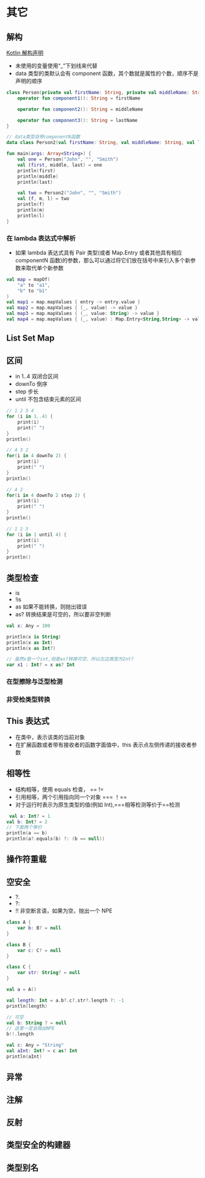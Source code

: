 # 其它

## 解构

[Kotlin 解构声明](https://blog.csdn.net/qq379454816/article/details/78637364)

-   未使用的变量使用“\_”下划线来代替
-   data 类型的类默认会有 component 函数，其个数就是属性的个数，顺序不是声明的顺序

```kotlin
class Person(private val firstName: String, private val middleName: String, private val lastName: String){
    operator fun component1(): String = firstName

    operator fun component2(): String = middleName

    operator fun component3(): String = lastName
}

// data类型自带componentN函数
data class Person2(val firstName: String, val middleName: String, val lastName: String)

fun main(args: Array<String>) {
    val one = Person("John", "", "Smith")
    val (first, middle, last) = one
    println(first)
    println(middle)
    println(last)

    val two = Person2("John", "", "Smith")
    val (f, m, l) = two
    println(f)
    println(m)
    println(l)
}
```

### 在 lambda 表达式中解析

-   如果 lambda 表达式具有 Pair 类型(或者 Map.Entry 或者其他具有相应 componentN 函数)的参数，那么可以通过将它们放在括号中来引入多个新参数来取代单个新参数

```kotlin
val map = mapOf(
    "a" to "a1",
    "b" to "b1"
)
val map1 = map.mapValues { entry -> entry.value }
val map2 = map.mapValues { (_, value) -> value }
val map3 = map.mapValues { (_, value: String) -> value }
val map4 = map.mapValues { (_, value) : Map.Entry<String,String> -> value }
```

## List Set Map

## 区间

-   in 1..4 双闭合区间
-   downTo 倒序
-   step 步长
-   until 不包含结束元素的区间

```kotlin
// 1 2 3 4
for (i in 1..4) {
    print(i)
    print(" ")
}
println()

// 4 3 2
for(i in 4 downTo 2) {
    print(i)
    print(" ")
}
println()

// 4 2
for(i in 4 downTo 2 step 2) {
    print(i)
    print(" ")
}
println()

// 1 2 3
for (i in 1 until 4) {
    print(i)
    print(" ")
}
println()
```

## 类型检查

-   is
-   !is
-   as 如果不能转换，则抛出错误
-   as? 转换结果是可空的，所以要非空判断

```kotlin
val x: Any = 100

println(x is String)
println(x as Int)
println(x as Int?)

// 虽然x是一个int,但是as?转换可空，所以左边类型为Int?
var x1 : Int? = x as? Int
```

### 在型擦除与泛型检测

### 非受检类型转换

## This 表达式

-   在类中，表示该类的当前对象
-   在扩展函数或者带有接收者的函数字面值中，this 表示点左侧传递的接收者参数

## 相等性

-   结构相等，使用 equals 检查， == !=
-   引用相等，两个引用指向同一个对象 === ！==
-   对于运行时表示为原生类型的值(例如 Int),===相等检测等价于==检测

```kotlin
 val a: Int? = 1
val b: Int? = 2
// 下面两个等价
println(a == b)
println(a?.equals(b) ?: (b == null))
```

## 操作符重载

## 空安全

-   ?.
-   ?:
-   !! 非空断言语，如果为空，抛出一个 NPE

```kotlin
class A {
    var b: B? = null
}

class B {
    var c: C? = null
}

class C {
    var str: String? = null
}

val a = A()

val length: Int = a.b?.c?.str?.length ?: -1
println(length)

// 可空
val b: String ? = null
// 这里一定会抛出NPE
b!!.length

val c: Any = "String"
val aInt: Int? = c as? Int
println(aInt)
```

## 异常

## 注解

## 反射

## 类型安全的构建器

## 类型别名

